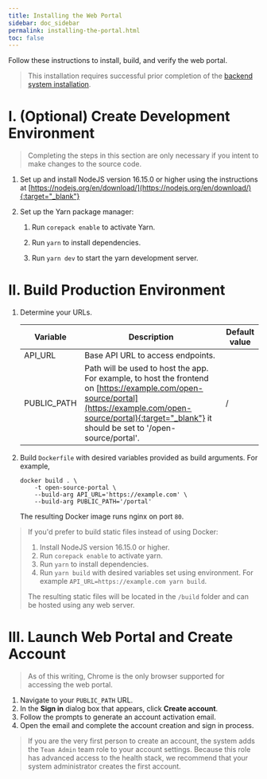 ```yaml
---
title: Installing the Web Portal
sidebar: doc_sidebar
permalink: installing-the-portal.html
toc: false
---
```


Follow these instructions to install, build, and verify the web portal.

> This installation requires successful prior completion of the [backend system installation](installing-the-backend.md).

# I. (Optional) Create Development Environment

>  Completing the steps in this section are only necessary if you intent to make changes to the source code.

1. Set up and install NodeJS version 16.15.0 or higher using the instructions at [https://nodejs.org/en/download/](https://nodejs.org/en/download/){:target="_blank"}

2. Set up the Yarn package manager:
   1. Run `corepack enable` to activate Yarn.

   2. Run `yarn` to install dependencies.

   3. Run `yarn dev` to start the yarn development server.


# II. Build Production Environment

1. Determine your URLs.
   
   | Variable    | Description                                                  | Default value |
   | ----------- | ------------------------------------------------------------ | ------------- |
   | API_URL     | Base API URL to access endpoints.                            |               |
   | PUBLIC_PATH | Path will be used to host the app. For example, to host the frontend on [https://example.com/open-source/portal](https://example.com/open-source/portal){:target="_blank"} it should be set to '/open-source/portal'. | /             |

2. Build `Dockerfile` with desired variables provided as build arguments. For example,
   ```
   docker build . \
       -t open-source-portal \
       --build-arg API_URL='https://example.com' \
       --build-arg PUBLIC_PATH='/portal'
   ```
   The resulting Docker image runs nginx on port `80`.

> If you'd prefer to build static files instead of using Docker:
> 
> 1. Install NodeJS version 16.15.0 or higher.
> 2. Run `corepack enable` to activate yarn.
> 3. Run `yarn` to install dependencies.
> 4. Run `yarn build` with desired variables set using environment. For example `API_URL=https://example.com yarn build`.
> 
> The resulting static files will be located in the `/build` folder and can be hosted using any web server.

# III. Launch Web Portal and Create Account
> As of this writing, Chrome is the only browser supported for accessing the web portal.

1. Navigate to your `PUBLIC_PATH` URL.
2. In the **Sign in** dialog box that appears, click **Create account**.
3. Follow the prompts to generate an account activation email.
4. Open the email and complete the account creation and sign in process.

>  If you are the very first person to create an account, the system adds the `Team Admin` team role to your account settings. Because this role has advanced access to the health stack, we recommend that your system administrator creates the first account.

<!-- The system adds the `Team Member` team role to the account settings of all subsequent accounts upon creation. -->

